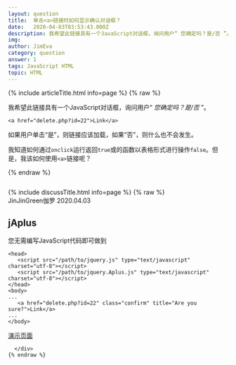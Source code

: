```yaml
---
layout: question
title:  单击<a>链接时如何显示确认对话框？
date:   2020-04-03T03:53:43.000Z
description: 我希望此链接具有一个JavaScript对话框，询问用户“ 您确定吗？是/否 ”。<a href="delete.php?id=22">Link</a...
img: 
author: JimEva
category: question
answer: 1
tags: JavaScript HTML
topic: HTML
---
```

<div class="article-root">
  <div class="article">
    {% include articleTitle.html info=page %}
    {% raw %}
    <div class="article-content"><p><font style="vertical-align: inherit;"><font style="vertical-align: inherit;">我希望此链接具有一个JavaScript对话框，询问用户“ </font></font><em><font style="vertical-align: inherit;"><font style="vertical-align: inherit;">您确定吗？</font><font style="vertical-align: inherit;">是/否</font></font></em><font style="vertical-align: inherit;"><font style="vertical-align: inherit;"> ”。</font></font></p>

<pre><code>&lt;a href="delete.php?id=22"&gt;Link&lt;/a&gt;
</code></pre>

<p><font style="vertical-align: inherit;"><font style="vertical-align: inherit;">如果用户单击“是”，则链接应该加载，如果“否”，则什么也不会发生。</font></font></p>

<p><font style="vertical-align: inherit;"><font style="vertical-align: inherit;">我知道如何通过</font></font><code>onclick</code><font style="vertical-align: inherit;"><font style="vertical-align: inherit;">运行返回</font></font><code>true</code><font style="vertical-align: inherit;"><font style="vertical-align: inherit;">或</font><font style="vertical-align: inherit;">的函数</font><font style="vertical-align: inherit;">以表格形式进行操作</font></font><code>false</code><font style="vertical-align: inherit;"><font style="vertical-align: inherit;">。</font><font style="vertical-align: inherit;">但是，我该如何使用</font></font><code>&lt;a&gt;</code><font style="vertical-align: inherit;"><font style="vertical-align: inherit;">链接呢？</font></font></p></div>
    {% endraw %}
  </div>
  <p style="height: 0;width:0;overflow: hidden;"> 第3996篇《单击<a>链接时如何显示确认对话框？》来自Winter(https://github.com/aiyld/aiyld.github.io)的站点</p>
  <div class="discuss-wrapper">
    {% include discussTitle.html info=page %}
    {% raw %}
    <div class="discuss-item">
        <div class="discuss-parent">
          <div class="discuss-meta">
            <span class="discuss-user">JinJinGreen伽罗</span>
            <span class="discuss-time">2020.04.03</span>
          </div>
          <div class="discuss-comment"><h2><font style="vertical-align: inherit;"><font style="vertical-align: inherit;">jAplus</font></font></h2>

<p><font style="vertical-align: inherit;"><font style="vertical-align: inherit;">您无需编写JavaScript代码即可做到</font></font></p>

<pre><code>&lt;head&gt;<font></font>
   &lt;script src="/path/to/jquery.js" type="text/javascript" charset="utf-8"&gt;&lt;/script&gt;<font></font>
   &lt;script src="/path/to/jquery.Aplus.js" type="text/javascript" charset="utf-8"&gt;&lt;/script&gt;<font></font>
&lt;/head&gt;<font></font>
&lt;body&gt;<font></font>
...<font></font>
   &lt;a href="delete.php?id=22" class="confirm" title="Are you sure?"&gt;Link&lt;/a&gt;<font></font>
...<font></font>
&lt;/body&gt;<font></font>
</code></pre>

<p><a href="http://japlus.simplit.it/demo.htm" rel="nofollow"><font style="vertical-align: inherit;"><font style="vertical-align: inherit;">演示页面</font></font></a></p></div>
        </div>
        
      </div>
    {% endraw %}
  </div>
<div>
